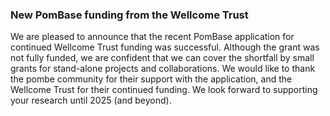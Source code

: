 ### New PomBase funding from the Wellcome Trust
<!-- pombase_flags: frontpage -->
<!-- newsfeed_thumbnail: pombase-logo-32x32px.png -->

We are pleased to announce that the recent PomBase application for
continued Wellcome Trust funding was successful.  Although the grant
was not fully funded, we are confident that we can cover the shortfall
by small grants for stand-alone projects and collaborations.  We would
like to thank the pombe community for their support with the
application, and the Wellcome Trust for their continued funding.  We
look forward to supporting your research until 2025 (and beyond).
